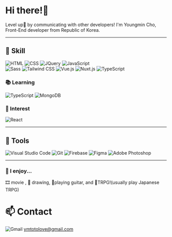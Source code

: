 # Hi there!👋

Level up🌟 by communicating with other developers!
I'm Youngmin Cho, Front-End developer from Republic of Korea.

***
## 💪 Skill
<img alt="HTML" src ="https://img.shields.io/badge/-HTML5-E34F26.svg?&style=for-the-badge&logo=HTML5&logoColor=white"/> <img alt="CSS" src ="https://img.shields.io/badge/-CSS3-1572B6.svg?&style=for-the-badge&logo=CSS3&logoColor=white"/> <img alt="JQuery" src ="https://img.shields.io/badge/-Jquery-0769AD.svg?&style=for-the-badge&logo=jquery&logoColor=white"/> <img alt="JavaScript" src ="https://img.shields.io/badge/-JavaScript-F7DF1E.svg?&style=for-the-badge&logo=JavaScript&logoColor=black"/>  
<img alt="Sass" src="https://img.shields.io/badge/-Sass-CC6699?style=for-the-badge&logo=sass&logoColor=white"/> <img alt="Tailwind CSS" src="https://img.shields.io/badge/-TailwindCSS-06B6D4?style=for-the-badge&logo=tailwindcss&logoColor=white"/>
<img alt="Vue.js" src="https://img.shields.io/badge/-Vue.js-4FC08D?style=for-the-badge&logo=vuedotjs&logoColor=white"/> <img alt="Nuxt.js" src="https://img.shields.io/badge/-Nuxt.js-00DC82?style=for-the-badge&logo=nuxtdotjs&logoColor=white"/>
<img alt="TypeScript" src="https://img.shields.io/badge/-TypeScript-3178C6?style=for-the-badge&logo=typescript&logoColor=white"/>

### 📚 Learning
<img alt="TypeScript" src="https://img.shields.io/badge/-TypeScript-3178C6?style=for-the-badge&logo=typescript&logoColor=white"/>
<img alt="MongoDB" src="https://img.shields.io/badge/-MongoDB-47A248?style=for-the-badge&logo=mongodb&logoColor=white"/>

### 💭 Interest
<img alt="React" src="https://img.shields.io/badge/-react-61DAFB?style=for-the-badge&logo=react&logoColor=black"/>

***
## 🔨 Tools
<img alt="Visual Studio Code" src="https://img.shields.io/badge/-VSCode-007ACC?style=for-the-badge&logo=visualstudiocode&logoColor=white"/> <img alt="Git" src="https://img.shields.io/badge/-Git-F05032?style=for-the-badge&logo=git&logoColor=white"/> <img alt="Firebase" src="https://img.shields.io/badge/-Firebase-FFCA28?style=for-the-badge&logo=firebase&logoColor=black"/> <img alt="Figma" src="https://img.shields.io/badge/-Figma-F24E1E?style=for-the-badge&logo=figma&logoColor=white"/> <img alt="Adobe Photoshop" src="https://img.shields.io/badge/-Photoshop-31A8FF?style=for-the-badge&logo=adobephotoshop&logoColor=white"/>

***
### 💖 I enjoy...
🎞 movie , 🎨 drawing, 🎸playing guitar, and 🎲TRPG!(usually play Japanese TRPG)

# 📫 Contact
<img alt="Gmail" src="https://img.shields.io/badge/EA4335?style=for-the-badge&logo=gmail&logoColor=white"/> ymtotolove@gmail.com
